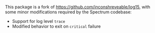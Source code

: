 This package is a fork of https://github.com/inconshreveable/log15, with some
minor modifications required by the Spectrum codebase:

 * Support for log level `trace`
 * Modified behavior to exit on `critical` failure
